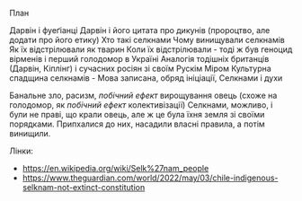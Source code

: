 План

Дарвін і фуеґіанці
Дарвін і його цитата про дикунів (пророцтво, але додати про його етику)
Хто такі селкнами
Чому винищували селкнамів
Як їх відстрілювали як тварин
Коли їх відстрілювали - тоді ж був геноцид вірменів і перший голодомор в Україні
Аналогія тодішніх британців (Дарвін, Кіплінг) і сучасних росіян зі своїм Рускім Міром
Культурна спадщина селкнамів - Мова записана, обряд ініціації, Селкнами і духи

Банальне зло, расизм, _побічний ефект_ вирощування овець (схоже на голодомор, як _побічний ефект_ колективізації)
Селкнами, можливо, і були не праві, що крали овець, але ж це була їхня земля зі своїми порядками.
Припхалися до них, насадили власні правила, а потім винищили.

Лінки:

 - https://en.wikipedia.org/wiki/Selk%27nam_people
 - https://www.theguardian.com/world/2022/may/03/chile-indigenous-selknam-not-extinct-constitution



